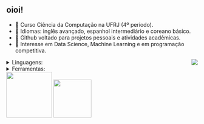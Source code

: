 ## oioi!

- 🍃 Curso Ciência da Computação na UFRJ (4º período).
- 🍃 Idiomas: inglês avançado, espanhol intermediário e coreano básico.
- 🍃 Github voltado para projetos pessoais e atividades acadêmicas.
- 🍃 Interesse em Data Science, Machine Learning e em programação competitiva.

 <img align=right src="https://i.pinimg.com/originals/c8/ba/c5/c8bac54c9a235302eb084c6671b69770.gif" />

<details>
  <summary> Linguagens: </summary>
  <a href="https://skillicons.dev">
    <img src="https://skillicons.dev/icons?i=cpp,c,py,julia,java" />
  </a>
</details>

<details>
 <summary> Ferramentas: </summary>
 <a href="https://skillicons.dev">
  <img src="https://skillicons.dev/icons?i=arduino,raspberrypi,mysql,sklearn,selenium,tensorflow,pytorch,opencv,docker,figma,git,gitlab,notion,obsidian,linux,vscode,windows&perline=6" />
 </a>
</details>

<div>
<div align="left">
  <a>
    <img height="120em" src="https://github-readme-stats.vercel.app/api?username=mariLuwai&show_icons=true&theme=city_lights"/>
    <img height="100em" src="https://github-readme-stats.vercel.app/api/top-langs/?username=mariLuwai&layout=compact&theme=city_lights"/>
  </a>
</div>


